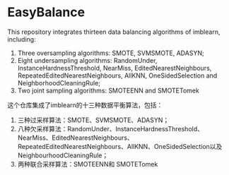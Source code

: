 # EasyBalance

This repository integrates thirteen data balancing algorithms of imblearn, including:
1. Three oversampling algorithms: SMOTE, SVMSMOTE, ADASYN;
2. Eight undersampling algorithms: RandomUnder, InstanceHardnessThreshold, NearMiss, EditedNearestNeighbours, RepeatedEditedNearestNeighbours, AllKNN, OneSidedSelection and NeighborhoodCleaningRule;
3. Two joint sampling algorithms: SMOTEENN and SMOTETomek

这个仓库集成了imblearn的十三种数据平衡算法，包括：
1. 三种过采样算法：SMOTE、SVMSMOTE、ADASYN；
2. 八种欠采样算法：RandomUnder、InstanceHardnessThreshold、 NearMiss、EditedNearestNeighbours、RepeatedEditedNearestNeighbours、AllKNN、OneSidedSelection以及NeighbourhoodCleaningRule；
3. 两种联合采样算法：SMOTEENN和 SMOTETomek

